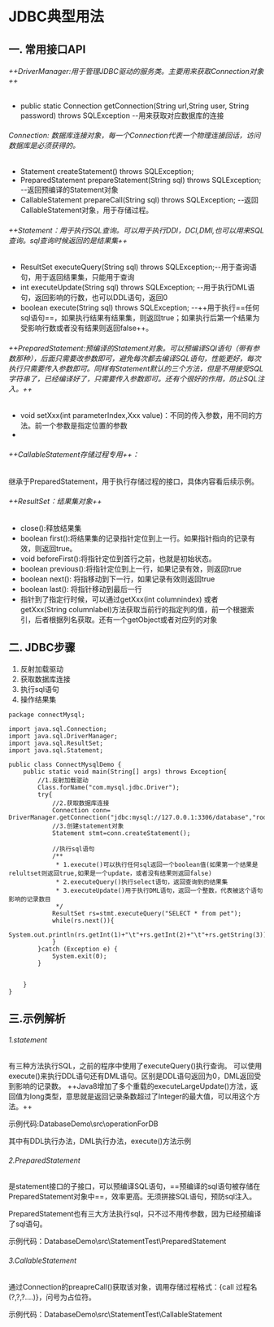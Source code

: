 # JDBC典型用法
## 一. 常用接口API
###### ++DriverManager:用于管理JDBC驱动的服务类。主要用来获取Connection对象++
- public static Connection getConnection(String url,String user, String password) throws SQLException --用来获取对应数据库的连接
###### Connection: 数据库连接对象，每一个Connection代表一个物理连接回话，访问数据库是必须获得的。
- Statement createStatement() throws SQLException;
-  PreparedStatement prepareStatement(String sql) throws SQLException; --返回预编译的Statement对象
-  CallableStatement prepareCall(String sql) throws SQLException; --返回CallableStatement对象，用于存储过程。

###### ++Statement：用于执行SQL查询。可以用于执行DDl，DCl,DMl,也可以用来SQL查询。sql查询时候返回的是结果集++
- ResultSet executeQuery(String sql) throws SQLException;--用于查询语句，用于返回结果集，只能用于查询
- int executeUpdate(String sql) throws SQLException; --用于执行DML语句，返回影响的行数，也可以DDL语句，返回0
- boolean execute(String sql) throws SQLException; --++用于执行==任何sql语句==，如果执行结果有结果集，则返回true；如果执行后第一个结果为受影响行数或者没有结果则返回false++。

###### ++PreparedStatement:预编译的Statement对象。可以预编译SQl语句（带有参数那种），后面只需要改参数即可，避免每次都去编译SQL语句，性能更好，每次执行只需要传入参数即可。同样有Statement默认的三个方法，但是不用接受SQL字符串了，已经编译好了，只需要传入参数即可。还有个很好的作用，防止SQL注入。++

- void setXxx(int parameterIndex,Xxx value)：不同的传入参数，用不同的方法。前一个参数是指定位置的参数
- 

###### ++CallableStatement存储过程专用++：
继承于PreparedStatement，用于执行存储过程的接口，具体内容看后续示例。

###### ++ResultSet：结果集对象++
- close():释放结果集
- boolean first():将结果集的记录指针定位到上一行。如果指针指向的记录有效，则返回true。
- void beforeFirst():将指针定位到首行之前，也就是初始状态。
- boolean previous():将指针定位到上一行，如果记录有效，则返回true
- boolean next(): 将指移动到下一行，如果记录有效则返回true
- boolean last(): 将指针移动到最后一行
- 指针到了指定行时候，可以通过getXxx(int columnindex) 或者 getXxx(String columnlabel)方法获取当前行的指定列的值，前一个根据索引，后者根据列名获取。还有一个getObject或者对应列的对象


## 二. JDBC步骤
1. 反射加载驱动
2. 获取数据库连接
3. 执行sql语句
4. 操作结果集


```
package connectMysql;

import java.sql.Connection;
import java.sql.DriverManager;
import java.sql.ResultSet;
import java.sql.Statement;

public class ConnectMysqlDemo {
    public static void main(String[] args) throws Exception{
        //1.反射加载驱动
        Class.forName("com.mysql.jdbc.Driver");
        try{
            //2.获取数据库连接
            Connection conn= DriverManager.getConnection("jdbc:mysql://127.0.0.1:3306/database","root","password");
            //3.创建statement对象
            Statement stmt=conn.createStatement();

            //执行sql语句
            /**
             * 1.execute()可以执行任何sql返回一个boolean值(如果第一个结果是relultset则返回true,如果是一个update，或者没有结果则返回false)
             * 2.executeQuery()执行select语句，返回查询到的结果集
             * 3.executeUpdate()用于执行DML语句，返回一个整数，代表被这个语句影响的记录数目
             */
            ResultSet rs=stmt.executeQuery("SELECT * from pet");
            while(rs.next()){
                System.out.println(rs.getInt(1)+"\t"+rs.getInt(2)+"\t"+rs.getString(3));
            }
        }catch (Exception e) {
            System.exit(0);
        }


    }
}

```

## 三.示例解析
###### 1.statement
有三种方法执行SQL，之前的程序中使用了executeQuery()执行查询。
可以使用execute()来执行DDL语句还有DML语句。区别是DDL语句返回为0，DML返回受到影响的记录数。
++Java8增加了多个重载的executeLargeUpdate()方法，返回值为long类型，意思就是返回记录条数超过了Integer的最大值，可以用这个方法。++

示例代码:DatabaseDemo\src\operationForDB

其中有DDL执行办法，DML执行办法，execute()方法示例

###### 2.PreparedStatement
是statement接口的子接口，可以预编译SQL语句，==预编译的sql语句被存储在PreparedStatement对象中==，效率更高。无须拼接SQL语句，预防sql注入。

PreparedStatement也有三大方法执行sql，只不过不用传参数，因为已经预编译了sql语句。

示例代码：DatabaseDemo\src\StatementTest\PreparedStatement

###### 3.CallableStatement
通过Connection的preapreCall()获取该对象，调用存储过程格式：{call 过程名(?,?,?....)}，问号为占位符。

示例代码：DatabaseDemo\src\StatementTest\CallableStatement
